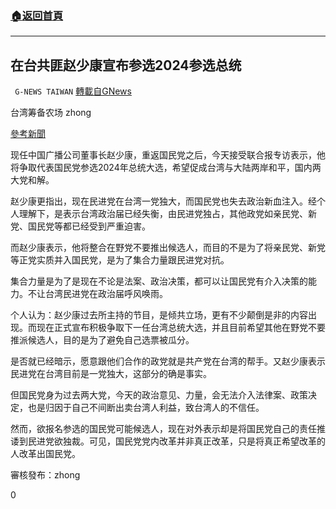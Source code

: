 ###  [:house:返回首頁](https://github.com/ourhimalayas/txt)
---

## 在台共匪赵少康宣布参选2024参选总统
` G-NEWS TAIWAN` [轉載自GNews](https://gnews.org/zh-hans/891830/)

台湾筹备农场 zhong

[參考新聞](https://udn.com/news/story/6656/5240779)

现任中国广播公司董事长赵少康，重返国民党之后，今天接受联合报专访表示，他将争取代表国民党参选2024年总统大选，希望促成台湾与大陆两岸和平，国内两大党和解。

赵少康更指出，现在民进党在台湾一党独大，而国民党也失去政治新血注入。经个人理解下，是表示台湾政治届已经失衡，由民进党独占，其他政党如亲民党、新党、国民党等都已经受到严重迫害。

而赵少康表示，他将整合在野党不要推出候选人，而目的不是为了将亲民党、新党等正党实质并入国民党，是为了集合力量跟民进党对抗。

集合力量是为了是现在不论是法案、政治决策，都可以让国民党有介入决策的能力。不让台湾民进党在政治届呼风唤雨。

个人认为：赵少康过去所主持的节目，是倾共立场，更有不少颠倒是非的内容出现。而现在正式宣布积极争取下一任台湾总统大选，并且目前希望其他在野党不要推派候选人，目的是为了避免自己选票被瓜分。

是否就已经暗示，愿意跟他们合作的政党就是共产党在台湾的帮手。又赵少康表示民进党在台湾目前是一党独大，这部分的确是事实。

但国民党身为过去两大党，今天的政治意见、力量，会无法介入法律案、政策决定，也是归因于自己不间断出卖台湾人利益，致台湾人的不信任。

然而，欲报名参选的国民党可能候选人，现在对外表示却是将国民党自己的责任推诿到民进党欲独裁。可见，国民党党内改革并非真正改革，只是将真正希望改革的人改革出国民党。



審核發布：zhong

0
